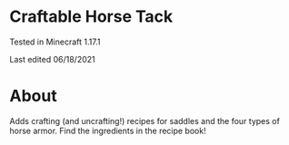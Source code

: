 # Craftable Horse Tack

Tested in Minecraft 1.17.1

Last edited 06/18/2021

# About

Adds crafting (and uncrafting!) recipes for saddles and the four types of horse armor.  Find the ingredients in the recipe book!
